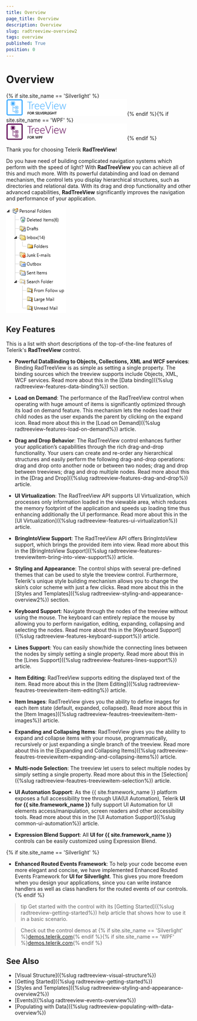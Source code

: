 ```yaml
---
title: Overview
page_title: Overview
description: Overview
slug: radtreeview-overview2
tags: overview
published: True
position: 0
---
```


# Overview

{% if site.site_name == 'Silverlight' %}![treeview sl icon](images/treeview_sl_icon.png){% endif %}{% if site.site_name == 'WPF' %}![treeview wpf icon](images/treeview_wpf_icon.png){% endif %}

Thank you for choosing Telerik __RadTreeView__!		

Do you have need of building complicated navigation systems which perform with the speed of light? With __RadTreeView__ you can achieve all of this and much more. With its powerful databinding and load on demand mechanism, the control lets you display hierarchical structures, such as directories and relational data. With its drag and drop functionality and other advanced capabilities, __RadTreeView__ significantly improves the navigation and performance of your application.

![](images/RadTreeView_Overview_030.png)

## Key Features

This is a list with short descriptions of the top-of-the-line features of Telerik's __RadTreeView__ control.

* __Powerful DataBinding to Objects, Collections, XML and WCF services__: Binding RadTreeView is as simple as setting a single property. The binding sources which the treeview supports include Objects, XML, WCF services. Read more about this in the [Data binding]({%slug radtreeview-features-data-binding%}) section.

* __Load on Demand__: The performance of the RadTreeView control when operating with huge amount of items is significantly optimized through its load on demand feature. This mechanism lets the nodes load their child nodes as the user expands the parent by clicking on the expand icon. Read more about this in the [Load on Demand]({%slug radtreeview-features-load-on-demand%}) article.

* __Drag and Drop Behavior__: The RadTreeView control enhances further your application’s capabilities through the rich drag-and-drop functionality. Your users can create and re-order any hierarchical structures and easily perform the following drag-and-drop operations: drag and drop onto another node or between two nodes; drag and drop between treeviews; drag and drop multiple nodes. Read more about this in the [Drag and Drop]({%slug radtreeview-features-drag-and-drop%}) article.

* __UI Virtualization__: The RadTreeView API supports UI Virtualization, which processes only information loaded in the viewable area, which reduces the memory footprint of the application and speeds up loading time thus enhancing additionally the UI performance. Read more about this in the [UI Virtualization]({%slug radtreeview-features-ui-virtualization%}) article.

* __BringIntoView Support__: The RadTreeView API offers BringIntoView support, which brings the provided item into view. Read more about this in the [BringIntoView Support]({%slug radtreeview-features-treeviewitem-bring-into-view-support%}) article.

* __Styling and Appearance__: The control ships with several pre-defined themes that can be used to style the treeview control. Furthermore, Telerik's unique style building mechanism allows you to change the skin’s color scheme with just a few clicks. Read more about this in the [Styles and Templates]({%slug radtreeview-styling-and-appearance-overview2%}) section.

* __Keyboard Support__: Navigate through the nodes of the treeview without using the mouse. The keyboard can entirely replace the mouse by allowing you to perform navigation, editing, expanding, collapsing and selecting the nodes. Read more about this in the [Keyboard Support]({%slug radtreeview-features-keyboard-support%}) article.

* __Lines Support__: You can easily show/hide the connecting lines between the nodes by simply setting a single property. Read more about this in the [Lines Support]({%slug radtreeview-features-lines-support%}) article.

* __Item Editing__: RadTreeView supports editing the displayed text of the item. Read more about this in the [Item Editing]({%slug radtreeview-feautres-treeviewitem-item-editing%}) article.

* __Item Images__: RadTreeView gives you the ability to define images for each item state (default, expanded, collapsed). Read more about this in the [Item Images]({%slug radtreeview-feautres-treeviewitem-item-images%}) article.

* __Expanding and Collapsing Items__: RadTreeView gives you the ability to expand and collapse items with your mouse, programmatically, recursively or just expanding a single branch of the treeview. Read more about this in the [Expanding and Collapsing Items]({%slug radtreeview-feautres-treeviewitem-expanding-and-collapsing-items%}) article.

* __Multi-node Selection__: The treeview let users to select multiple nodes by simply setting a single property. Read more about this in the [Selection]({%slug radtreeview-feautres-treeviewitem-selection%}) article.

* __UI Automation Support__: As the {{ site.framework_name }} platform exposes a full accessibility tree through UIA(UI Automation), Telerik __UI for {{ site.framework_name }}__ fully support UI Automation for UI elements access/manipulation, screen readers and other accessibility tools. Read more about this in the [UI Automation Support]({%slug common-ui-automation%}) article.

* __Expression Blend Support__: All __UI for {{ site.framework_name }}__ controls can be easily customized using Expression Blend.

{% if site.site_name == 'Silverlight' %}
* __Enhanced Routed Events Framework__: To help your code become even more elegant and concise, we have implemented Enhanced Routed Events Framework for __UI for Silverlight__. This gives you more freedom when you design your applications, since you can write instance handlers as well as class handlers for the routed events of our controls.
{% endif %}

>tip Get started with the control with its [Getting Started]({%slug radtreeview-getting-started%}) help article that shows how to use it in a basic scenario.

> Check out the control demos at {% if site.site_name == 'Silverlight' %}[demos.telerik.com](http://demos.telerik.com/silverlight/#TreeView/FirstLook){% endif %}{% if site.site_name == 'WPF' %}[demos.telerik.com](http://demos.telerik.com/wpf/){% endif %}

## See Also

* [Visual Structure]({%slug radtreeview-visual-structure%})
* [Getting Started]({%slug radtreeview-getting-started%})
* [Styles and Templates]({%slug radtreeview-styling-and-appearance-overview2%})
* [Events]({%slug radtreeview-events-overview%})
* [Populating with Data]({%slug radtreeview-populating-with-data-overview%})
